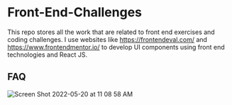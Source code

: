 # Front-End-Challenges
This repo stores all the work that are related to front end exercises and coding challenges. I use websites like https://frontendeval.com/ and https://www.frontendmentor.io/ to develop UI components using front end technologies and React JS. 

## FAQ
![Screen Shot 2022-05-20 at 11 08 58 AM](https://user-images.githubusercontent.com/6641061/169558250-52763936-7ef5-4f03-ab95-8a9e2e82eaa5.png)

